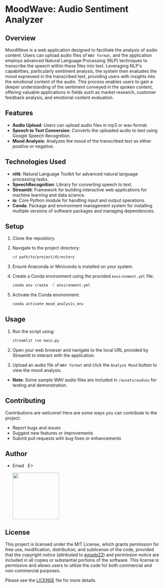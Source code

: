 # MoodWave: Audio Sentiment Analyzer

## Overview
MoodWave is a web application designed to facilitate the analysis of audio content. Users can upload audio files of `WAV format`, and the application employs advanced Natural Language Processing (NLP) techniques to transcribe the speech within these files into text. Leveraging NLP's capabilities, particularly sentiment analysis, the system then evaluates the mood expressed in the transcribed text, providing users with insights into the emotional content of the audio. This process enables users to gain a deeper understanding of the sentiment conveyed in the spoken content, offering valuable applications in fields such as market research, customer feedback analysis, and emotional content evaluation.

## Features
- **Audio Upload**: Users can upload audio files in mp3 or wav format.
- **Speech to Text Conversion**: Converts the uploaded audio to text using Google Speech Recognition.
- **Mood Analysis**: Analyzes the mood of the transcribed text as either positive or negative.

## Technologies Used
- **nltk**: Natural Language Toolkit for advanced natural language processing tasks.
- **SpeechRecognition**: Library for converting speech to text.
- **Streamlit**: Framework for building interactive web applications for machine learning and data science.
- **io**: Core Python module for handling input and output operations.
- **Conda**: Package and environment management system for installing multiple versions of software packages and managing dependencies.


## Setup
1. Clone the repository.
2. Navigate to the project directory:

   ```bash
   cd path/to/project/directory
   ```

3. Ensure Anaconda or Miniconda is installed on your system.
4. Create a Conda environment using the provided `environment.yml` file:

   ```bash
   conda env create -f environment.yml
   ```

5. Activate the Conda environment:

   ```bash
   conda activate mood_analysis_env
   ```

## Usage
1. Run the script using:
    
   ```bash
   streamlit run main.py
   ```

2. Open your web browser and navigate to the local URL provided by Streamlit to interact with the application.
3. Upload an audio file of `WAV format` and click the `Analyze Mood` button to view the mood analysis.
    
- **Note**:
Some sample WAV audio files are included in `/assets/audios` for testing and demonstration.

## Contributing
Contributions are welcome! Here are some ways you can contribute to the project:
- Report bugs and issues
- Suggest new features or improvements
- Submit pull requests with bug fixes or enhancements

## Author
- Emad &nbsp; E>
  
  [<img src="https://img.shields.io/badge/GitHub-Profile-blue?logo=github" width="150">](https://github.com/emads22)

## License
This project is licensed under the MIT License, which grants permission for free use, modification, distribution, and sublicense of the code, provided that the copyright notice (attributed to [emads22](https://github.com/emads22)) and permission notice are included in all copies or substantial portions of the software. This license is permissive and allows users to utilize the code for both commercial and non-commercial purposes.

Please see the [LICENSE](LICENSE) file for more details.